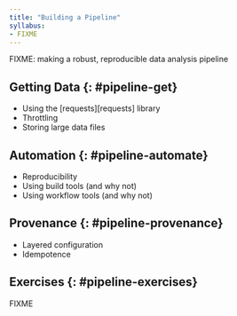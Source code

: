 ```yaml
---
title: "Building a Pipeline"
syllabus:
- FIXME
---
```


FIXME: making a robust, reproducible data analysis pipeline

## Getting Data {: #pipeline-get}

-   Using the [requests][requests] library
-   Throttling
-   Storing large data files

## Automation {: #pipeline-automate}

-   Reproducibility
-   Using build tools (and why not)
-   Using workflow tools (and why not)

## Provenance {: #pipeline-provenance}

-   Layered configuration
-   Idempotence

## Exercises {: #pipeline-exercises}

FIXME
